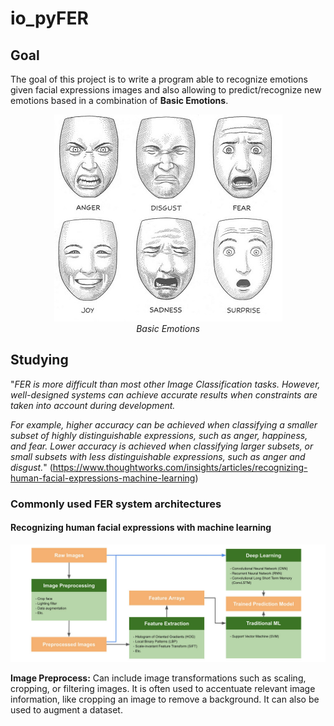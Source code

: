 # io_pyFER
## Goal
The goal of this project is to write a program able to recognize emotions given facial expressions images and also allowing to predict/recognize new emotions based in a combination of <b>Basic Emotions</b>.

<p align="center"> 
    <img src="/md_images/basic_emotions.jpg" alt="Basic Emotions"><br>
    <i>Basic Emotions</i>
</p>

## Studying 
"<i>FER is more difficult than most other Image Classification tasks. However, well-designed systems can achieve accurate results when constraints are taken into account during development.

For example, higher accuracy can be achieved when classifying a smaller subset of highly distinguishable expressions, such as anger, happiness, and fear. Lower accuracy is achieved when classifying larger subsets, or small subsets with less distinguishable expressions, such as anger and disgust.</i>" (https://www.thoughtworks.com/insights/articles/recognizing-human-facial-expressions-machine-learning)

### Commonly used FER system architectures 
#### Recognizing human facial expressions with machine learning 
<p align="center"> 
    <img src="/md_images/fer_sys_arch.jpeg" alt="Basic Emotions"><br>
</p>
<b>Image Preprocess:</b> Can include image transformations such as scaling, cropping, or filtering images. It is often used to accentuate relevant image information, like cropping an image to remove a background. It can also be used to augment a dataset.




